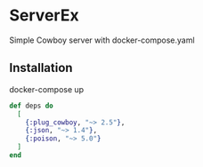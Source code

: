 # ServerEx

Simple Cowboy server with docker-compose.yaml

## Installation

docker-compose up

```elixir
def deps do
  [
    {:plug_cowboy, "~> 2.5"},
    {:json, "~> 1.4"},
    {:poison, "~> 5.0"}
  ]
end
```


